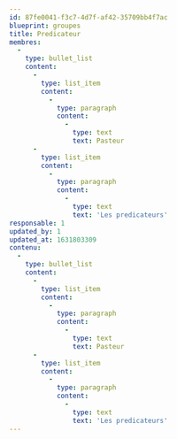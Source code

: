 ```yaml
---
id: 87fe0041-f3c7-4d7f-af42-35709bb4f7ac
blueprint: groupes
title: Predicateur
membres:
  -
    type: bullet_list
    content:
      -
        type: list_item
        content:
          -
            type: paragraph
            content:
              -
                type: text
                text: Pasteur
      -
        type: list_item
        content:
          -
            type: paragraph
            content:
              -
                type: text
                text: 'Les predicateurs'
responsable: 1
updated_by: 1
updated_at: 1631803309
contenu:
  -
    type: bullet_list
    content:
      -
        type: list_item
        content:
          -
            type: paragraph
            content:
              -
                type: text
                text: Pasteur
      -
        type: list_item
        content:
          -
            type: paragraph
            content:
              -
                type: text
                text: 'Les predicateurs'
---
```

